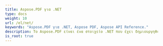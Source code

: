 ```yaml
---
title: Aspose.PDF για .NET
type: docs
weight: 10
url: /el/net/
keywords: "Aspose.PDF για .NET, Aspose PDF, Aspose API Reference."
description: Το Aspose.PDF είναι ένα στοιχείο .NET που έχει δημιουργηθεί για να επιτρέπει στους προγραμματιστές να δημιουργούν έγγραφα PDF, απλά ή σύνθετα, εν κινήσει μέσω προγραμματισμού.
is_root: true
---
```

